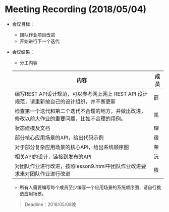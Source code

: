 # Meeting Recording (2018/05/04)

- 会议目标：

  - 团队作业项目改进
  - 开始进行下一个迭代

- 会议结果：

  - 分工内容

  | 内容                                                         | 成员   |
  | ------------------------------------------------------------ | ------ |
  |  编写REST API设计规范，可以参考网上网上 REST API 设计规范，请重新按自己的设计组织，并不断更新                                               | 薛 |
  | 检查第一个迭代和第二个迭代不合理的地方，并做出改进，修改以前大作业的重要问题，比如不合理的用例。                                         | 凯   |
  | 状态建模及文档                                                 | 琛   |
  | 部分核心应用场景的API，给出代码示例 | 宿 |
  | 对于部分复杂应用场景的核心API，给出系统顺序图 | 荣 |
  | 相关API的设计，链接到发布的API                              | 沅 |
  | 对团队作业进行改进，按照lesson9.html中团队作业改进要求来对团队作业进行改进                                              | 枚 |
  - 所有人需要编写每个成员至少编写一个应用场景的系统顺序图，请自行挑选应用场景。
  

  > Deadline：2018/05/08晚
